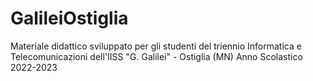 # GalileiOstiglia
Materiale didattico sviluppato per gli studenti del triennio Informatica e Telecomunicazioni dell'IISS "G. Galilei" - Ostiglia (MN)
Anno Scolastico 2022-2023
